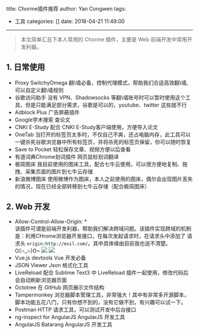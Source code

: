title: Chorme插件推荐
author: Yan Congwen
tags:
  - 工具
categories: []
date: 2018-04-21 11:49:00
---
> 本文简单汇总下本人常用的 Chorme 插件，主要是 Web 前端开发中常用开发利器。

## 1. 日常使用
- Proxy SwitchyOmega
翻\墙必备，控制代理模式，帮助我们合适高效翻\墙,可以自定义翻\墙规则
- 谷歌访问助手
没有 VPN、Shadowsocks 等翻\墙账号时可以暂时使用这个工具，但是只能满足部分需求，谷歌是可以的，youtube、twitter 这些就不行
- Adblock Plus
广告屏蔽插件
- Google学术搜索
查论文
- CNKI E-Study
配合 CNKI E-Study客户端使用，方便导入论文
- OneTab
当打开的标签页太多时，不仅自己不爽，还占电脑内存，此工具可以一键杀死谷歌浏览器中所有标签页，并将杀死的标签页保留，你可以随时恢复
- Save to Pocket
轻松保存文章、视频方便以后查看
- 有道词典Chrome划词插件
网页鼠标划词翻译
- 极简图床
我目前使用的图床工具，配合七牛云使用，可以很方便地复制、拖拽、采集页面的图片到七牛云存储
- 新浪微博图床
使用微博作为图床，本人之前使用的图床，偶尔会出现图片丢失的情况，现在已经全部转移到七牛云存储（配合极简图床）

## 2. Web 开发
- Allow-Control-Allow-Origin: *		
该插件可谓是前端开发利器，帮助我们解决跨域问题。该插件实现跨域的机制是：利用CHrome浏览器开发接口，在每次发起请求时，在请求头中添加了 请求头 `origin:http://evil.com/`。其中具体缘由目前我也说不清楚。O(∩_∩)O~
   ![](http://img.yancongwen.cn/18-4-22/61111202.jpg)
   ![](http://img.yancongwen.cn/18-4-22/920590.jpg)
- Vue.js devtools
Vue 开发必备
- JSON Viewer
Json 格式化工具
- LiveReload
配合 Sublime Text3 中 LiveReload 插件一起使用，修改代码后会自动刷新浏览器页面
- Octotree
在 GitHub 网页展示文件结构
- Tampermonkey
浏览器脚本管理工具，非常强大！其中有非常多开源脚本，脚本功能五花八门，只有你想不到的，没有它做不到，有兴趣可以试一下。
- Postman
HTTP 请求工具，可以测试开发中后台接口
- ng-inspect for AngularJS
AngularJS 开发工具
- AngularJS Batarang
AngularJS 开发工具